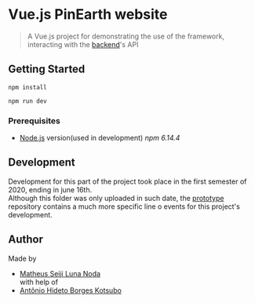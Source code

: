 # Vue.js PinEarth website
>A Vue.js project for demonstrating the use of the framework, interacting with the [backend](../backend)'s API

## Getting Started
```
npm install

npm run dev
```
### Prerequisites
- [Node.js](https://nodejs.org/en/) version(used in development) *npm 6.14.4*

## Development
Development for this part of the project took place in the first semester of 2020, ending in june 16th.<br>
Although this folder was only uploaded in such date, the [prototype](https://github.com/SeijiNoda/PP2-Project-Prototype) repository contains a much more specific line o events for this project's development.

## Author
Made by
- [Matheus Seiji Luna Noda](https://github.com/SeijiNoda)<br>
with help of
- [Antônio Hideto Borges Kotsubo](https://github.com/antoniokot)

